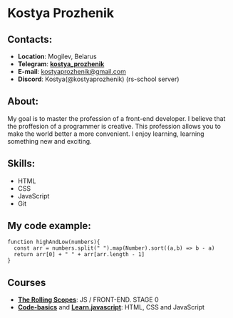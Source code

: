 # Kostya Prozhenik

## Contacts:
* **Location**: Mogilev, Belarus
* **Telegram**: [**kostya_prozhenik**](https://t.me/kostya_prozhenik)
* **E-mail**: kostyaprozhenik@gmail.com
* **Discord**: Kostya(@kostyaprozhenik) (rs-school server)


## About:

My goal is to master the profession of a front-end developer. I believe that the proffesion of a programmer is creative. This profession allows you to make the world better a more convenient. I enjoy learning, learning something new and exciting.

## Skills:

* HTML
* CSS
* JavaScript
* Git

## My code example:

```
function highAndLow(numbers){
  const arr = numbers.split(" ").map(Number).sort((a,b) => b - a)
  return arr[0] + " " + arr[arr.length - 1]
}
```

## Courses
* [**The Rolling Scopes**](https://rs.school/js/): JS / FRONT-END. STAGE 0
* [**Code-basics**](https://ru.code-basics.com/) and [**Learn.javascript**](https://learn.javascript.ru/): HTML, CSS and JavaScript